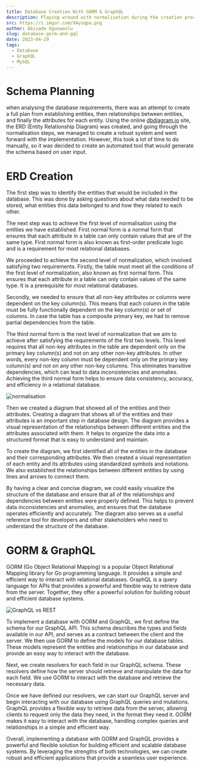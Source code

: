 ```yaml
---
title: Database Creation With GORM & GraphQL
description: Playing wround with normalisation during the creation process of the database. Then going about implementing with an object relational model with Golang, and relating it to a GraphQL server. 
src: https://i.imgur.com/XAysqpa.png
author: Abisade Ogunwoolu
slug: database-gorm-and-gql
date: 2023-04-29
tags:
  - Database
  - GraphQL
  - MySQL
---
```


# **Schema Planning**

when analysing the database requirements, there was an attempt to create a full plan from establishing entities, then relationships between entities, and finally the attributes for each entity. Using the online [dbdiagram.io](https://dbdiagram.io/) site, the ERD (Entity Relationship Diagram) was created, and going through the normalisation steps, we managed to create a robust system and went forward with the implementation. However, this took a lot of time to do manually, so it was decided to create an automated tool that would generate the schema based on user input.

# **ERD Creation**

The first step was to identify the entities that would be included in the database. This was done by asking questions about what data needed to be stored, what entities this data belonged to and how they related to each other.

The next step was to achieve the first level of normalisation using the entities we have established. First normal form is a normal form that ensures that each attribute in a table can only contain values that are of the same type. First normal form is also known as first-order predicate logic and is a requirement for most relational databases.

We proceeded to achieve the second level of normalization, which involved satisfying two requirements. Firstly, the table must meet all the conditions of the first level of normalization, also known as first normal form. This ensures that each attribute in a table can only contain values of the same type. It is a prerequisite for most relational databases.

Secondly, we needed to ensure that all non-key attributes or columns were dependent on the key column(s). This means that each column in the table must be fully functionally dependent on the key column(s) or set of columns. In case the table has a composite primary key, we had to remove partial dependencies from the table.

The third normal form is the next level of normalization that we aim to achieve after satisfying the requirements of the first two levels. This level requires that all non-key attributes in the table are dependent only on the primary key column(s) and not on any other non-key attributes. In other words, every non-key column must be dependent only on the primary key column(s) and not on any other non-key columns. This eliminates transitive dependencies, which can lead to data inconsistencies and anomalies. Achieving the third normal form helps to ensure data consistency, accuracy, and efficiency in a relational database.

![normalisation](https://i.imgur.com/kL1Z94N.png)

Then we created a diagram that showed all of the entities and their attributes. Creating a diagram that shows all of the entities and their attributes is an important step in database design. The diagram provides a visual representation of the relationships between different entities and the attributes associated with them. It helps to organize the data into a structured format that is easy to understand and maintain.

To create the diagram, we first identified all of the entities in the database and their corresponding attributes. We then created a visual representation of each entity and its attributes using standardized symbols and notations. We also established the relationships between different entities by using lines and arrows to connect them.

By having a clear and concise diagram, we could easily visualize the structure of the database and ensure that all of the relationships and dependencies between entities were properly defined. This helps to prevent data inconsistencies and anomalies, and ensures that the database operates efficiently and accurately. The diagram also serves as a useful reference tool for developers and other stakeholders who need to understand the structure of the database.

# **GORM & GraphQL**
GORM (Go Object Relational Mapping) is a popular Object Relational Mapping library for Go programming language. It provides a simple and efficient way to interact with relational databases. GraphQL is a query language for APIs that provides a powerful and flexible way to retrieve data from the server. Together, they offer a powerful solution for building robust and efficient database systems.

![GraphQL vs REST](https://i.imgur.com/dy13DA5.png)

To implement a database with GORM and GraphQL, we first define the schema for our GraphQL API. This schema describes the types and fields available in our API, and serves as a contract between the client and the server. We then use GORM to define the models for our database tables. These models represent the entities and relationships in our database and provide an easy way to interact with the database.

Next, we create resolvers for each field in our GraphQL schema. These resolvers define how the server should retrieve and manipulate the data for each field. We use GORM to interact with the database and retrieve the necessary data.

Once we have defined our resolvers, we can start our GraphQL server and begin interacting with our database using GraphQL queries and mutations. GraphQL provides a flexible way to retrieve data from the server, allowing clients to request only the data they need, in the format they need it. GORM makes it easy to interact with the database, handling complex queries and relationships in a simple and efficient way.

Overall, implementing a database with GORM and GraphQL provides a powerful and flexible solution for building efficient and scalable database systems. By leveraging the strengths of both technologies, we can create robust and efficient applications that provide a seamless user experience.